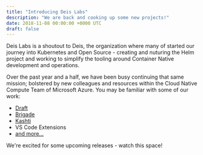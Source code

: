```yaml
---
title: "Introducing Deis Labs"
description: "We are back and cooking up some new projects!"
date: 2018-11-08 00:00:00 +0000 UTC
draft: false
---
```


Deis Labs is a shoutout to Deis, the organization where many of started our journey into Kubernetes and Open Source - creating and nuturing the Helm project and working to simplify the tooling around Container Native development and operations.

Over the past year and a half, we have been busy continuing that same mission; bolstered by new colleagues and resources within the Cloud Native Compute Team of Microsoft Azure. You may be familiar with some of our work:

* [Draft](https://github.com/azure/draft)
* [Brigade](https://github.com/azure/brigade)
* [Kashti](https://github.com/azure/kashti)
* VS Code Extensions
* [and more...](https://github.com/deislabs/)

We're excited for some upcoming releases - watch this space!
